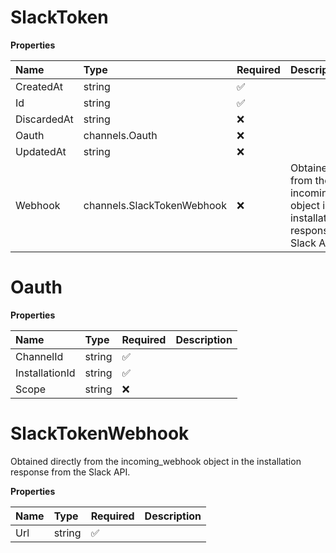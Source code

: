 # SlackToken

**Properties**

| Name        | Type                       | Required | Description                                                                                         |
| :---------- | :------------------------- | :------- | :-------------------------------------------------------------------------------------------------- |
| CreatedAt   | string                     | ✅       |                                                                                                     |
| Id          | string                     | ✅       |                                                                                                     |
| DiscardedAt | string                     | ❌       |                                                                                                     |
| Oauth       | channels.Oauth             | ❌       |                                                                                                     |
| UpdatedAt   | string                     | ❌       |                                                                                                     |
| Webhook     | channels.SlackTokenWebhook | ❌       | Obtained directly from the incoming_webhook object in the installation response from the Slack API. |

# Oauth

**Properties**

| Name           | Type   | Required | Description |
| :------------- | :----- | :------- | :---------- |
| ChannelId      | string | ✅       |             |
| InstallationId | string | ✅       |             |
| Scope          | string | ❌       |             |

# SlackTokenWebhook

Obtained directly from the incoming_webhook object in the installation response from the Slack API.

**Properties**

| Name | Type   | Required | Description |
| :--- | :----- | :------- | :---------- |
| Url  | string | ✅       |             |
